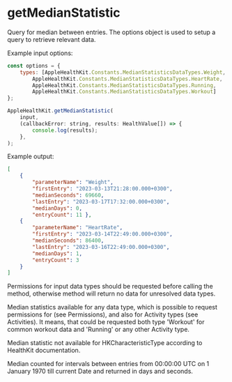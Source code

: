 #  getMedianStatistic

Query for median between entries. The options object is used to setup a query to retrieve relevant data.

Example input options:

```javascript
const options = {
    types: [AppleHealthKit.Constants.MedianStatisticsDataTypes.Weight,
        AppleHealthKit.Constants.MedianStatisticsDataTypes.HeartRate,
        AppleHealthKit.Constants.MedianStatisticsDataTypes.Running,
        AppleHealthKit.Constants.MedianStatisticsDataTypes.Workout]
};
```
```javascript
AppleHealthKit.getMedianStatistic(
    input,
    (callbackError: string, results: HealthValue[]) => {    
        console.log(results);
    },
);
```

Example output:
```json
[ 
    { 
        "parameterName": "Weight",
        "firstEntry": "2023-03-13T21:28:00.000+0300",
        "medianSeconds": 69660,
        "lastEntry": "2023-03-17T17:32:00.000+0300",
        "medianDays": 0,
        "entryCount": 11 },
    { 
        "parameterName": "HeartRate",
        "firstEntry": "2023-03-14T22:49:00.000+0300",
        "medianSeconds": 86400,
        "lastEntry": "2023-03-16T22:49:00.000+0300",
        "medianDays": 1,
        "entryCount": 3         
    } 
]
```

Permissions for input data types should be requested before calling the method, otherwise method will return no data for unresolved data types.   


Median statistics available for any data type, which is possible to request permissions for (see Permissions), and also for Activity types (see Activities). It means, that could be requested both type 'Workout' for common workout data and 'Running' or any other Activity type.   


Median statistic not available for HKCharacteristicType according to HealthKit documentation.   


Median counted for intervals between entries from 00:00:00 UTC on 1 January 1970 till current Date and returned in days and seconds.


